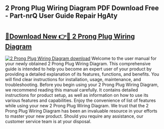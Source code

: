 ## 2 Prong Plug Wiring Diagram PDF Download Free - Part-nrQ User Guide Repair HgAty

# <h2><a href="http://dfs8b5.blite.top/?on=2+Prong+Plug+Wiring+Diagram">🔗Download New 👉🔴 2 Prong Plug Wiring Diagram</a></h2>

[![2 Prong Plug Wiring Diagram download](https://i.imgur.com/lujVjoI.png)](http://dfs8b5.blite.top/?on=2+Prong+Plug+Wiring+Diagram)
Welcome to the user manual for your newly obtained 2 Prong Plug Wiring Diagram. This comprehensive guide is intended to help you become an expert user of your product by providing a detailed explanation of its features, functions, and benefits. You will find clear instructions for installation, usage, maintenance, and troubleshooting. Before you begin using your 2 Prong Plug Wiring Diagram, we recommend reading this manual carefully. It contains detailed instructions for product setup, as well as information on how to use its various features and capabilities. Enjoy the convenience of list of features while using your new 2 Prong Plug Wiring Diagram. We trust that the 2 Prong Plug Wiring Diagram has been an invaluable resource in your efforts to master your new product. Should you require any assistance, our customer service team is at your disposal.
